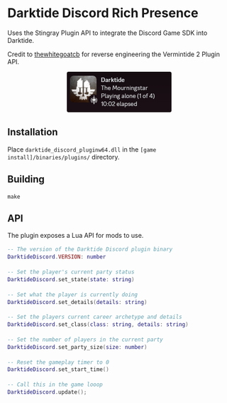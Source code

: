 # Darktide Discord Rich Presence

Uses the Stingray Plugin API to integrate the Discord Game SDK into Darktide.

Credit to [thewhitegoatcb](https://github.com/thewhitegoatcb/rawray) for reverse engineering the Vermintide 2 Plugin API.

<p align="center">
	<img src="./assets/Screenshot1.png" style="border-radius: 4px;"/>
</p>

## Installation

Place `darktide_discord_pluginw64.dll` in the `[game install]/binaries/plugins/` directory.

## Building

```
make
```

## API

The plugin exposes a Lua API for mods to use.

```lua
-- The version of the Darktide Discord plugin binary
DarktideDiscord.VERSION: number

-- Set the player's current party status
DarktideDiscord.set_state(state: string)

-- Set what the player is currently doing
DarktideDiscord.set_details(details: string)

-- Set the players current career archetype and details
DarktideDiscord.set_class(class: string, details: string)

-- Set the number of players in the current party
DarktideDiscord.set_party_size(size: number)

-- Reset the gameplay timer to 0
DarktideDiscord.set_start_time()

-- Call this in the game looop
DarktideDiscord.update();
```
